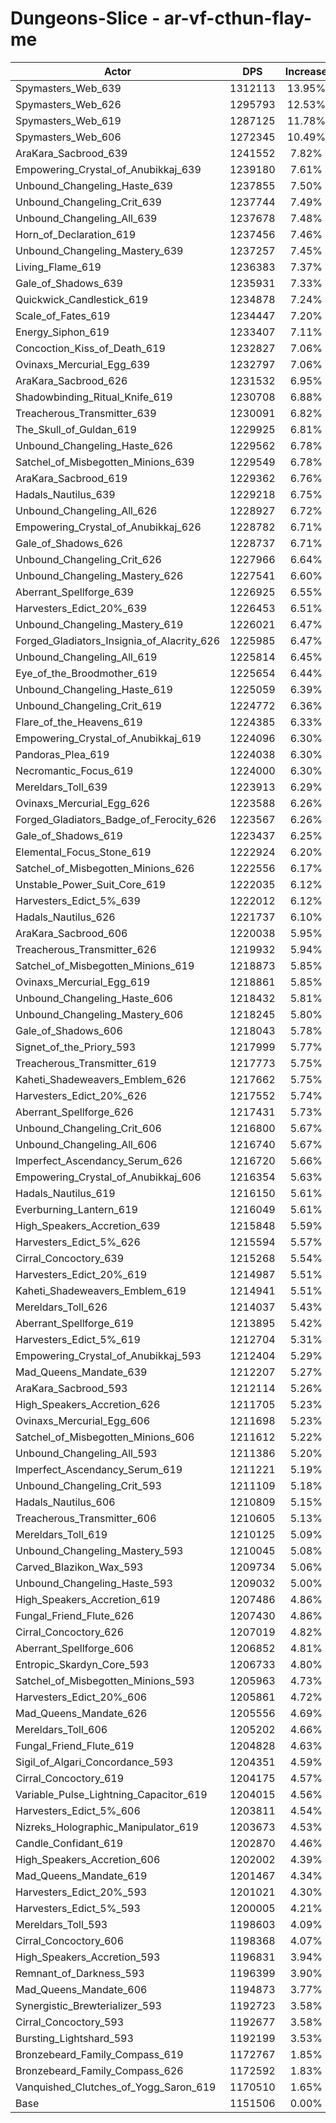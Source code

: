 # Dungeons-Slice - ar-vf-cthun-flay-me
| Actor | DPS | Increase |
|---|:---:|:---:|
|Spymasters_Web_639|1312113|13.95%|
|Spymasters_Web_626|1295793|12.53%|
|Spymasters_Web_619|1287125|11.78%|
|Spymasters_Web_606|1272345|10.49%|
|AraKara_Sacbrood_639|1241552|7.82%|
|Empowering_Crystal_of_Anubikkaj_639|1239180|7.61%|
|Unbound_Changeling_Haste_639|1237855|7.50%|
|Unbound_Changeling_Crit_639|1237744|7.49%|
|Unbound_Changeling_All_639|1237678|7.48%|
|Horn_of_Declaration_619|1237456|7.46%|
|Unbound_Changeling_Mastery_639|1237257|7.45%|
|Living_Flame_619|1236383|7.37%|
|Gale_of_Shadows_639|1235931|7.33%|
|Quickwick_Candlestick_619|1234878|7.24%|
|Scale_of_Fates_619|1234447|7.20%|
|Energy_Siphon_619|1233407|7.11%|
|Concoction_Kiss_of_Death_619|1232827|7.06%|
|Ovinaxs_Mercurial_Egg_639|1232797|7.06%|
|AraKara_Sacbrood_626|1231532|6.95%|
|Shadowbinding_Ritual_Knife_619|1230708|6.88%|
|Treacherous_Transmitter_639|1230091|6.82%|
|The_Skull_of_Guldan_619|1229925|6.81%|
|Unbound_Changeling_Haste_626|1229562|6.78%|
|Satchel_of_Misbegotten_Minions_639|1229549|6.78%|
|AraKara_Sacbrood_619|1229362|6.76%|
|Hadals_Nautilus_639|1229218|6.75%|
|Unbound_Changeling_All_626|1228927|6.72%|
|Empowering_Crystal_of_Anubikkaj_626|1228782|6.71%|
|Gale_of_Shadows_626|1228737|6.71%|
|Unbound_Changeling_Crit_626|1227966|6.64%|
|Unbound_Changeling_Mastery_626|1227541|6.60%|
|Aberrant_Spellforge_639|1226925|6.55%|
|Harvesters_Edict_20%_639|1226453|6.51%|
|Unbound_Changeling_Mastery_619|1226021|6.47%|
|Forged_Gladiators_Insignia_of_Alacrity_626|1225985|6.47%|
|Unbound_Changeling_All_619|1225814|6.45%|
|Eye_of_the_Broodmother_619|1225654|6.44%|
|Unbound_Changeling_Haste_619|1225059|6.39%|
|Unbound_Changeling_Crit_619|1224772|6.36%|
|Flare_of_the_Heavens_619|1224385|6.33%|
|Empowering_Crystal_of_Anubikkaj_619|1224096|6.30%|
|Pandoras_Plea_619|1224038|6.30%|
|Necromantic_Focus_619|1224000|6.30%|
|Mereldars_Toll_639|1223913|6.29%|
|Ovinaxs_Mercurial_Egg_626|1223588|6.26%|
|Forged_Gladiators_Badge_of_Ferocity_626|1223567|6.26%|
|Gale_of_Shadows_619|1223437|6.25%|
|Elemental_Focus_Stone_619|1222924|6.20%|
|Satchel_of_Misbegotten_Minions_626|1222556|6.17%|
|Unstable_Power_Suit_Core_619|1222035|6.12%|
|Harvesters_Edict_5%_639|1222012|6.12%|
|Hadals_Nautilus_626|1221737|6.10%|
|AraKara_Sacbrood_606|1220038|5.95%|
|Treacherous_Transmitter_626|1219932|5.94%|
|Satchel_of_Misbegotten_Minions_619|1218873|5.85%|
|Ovinaxs_Mercurial_Egg_619|1218861|5.85%|
|Unbound_Changeling_Haste_606|1218432|5.81%|
|Unbound_Changeling_Mastery_606|1218245|5.80%|
|Gale_of_Shadows_606|1218043|5.78%|
|Signet_of_the_Priory_593|1217999|5.77%|
|Treacherous_Transmitter_619|1217773|5.75%|
|Kaheti_Shadeweavers_Emblem_626|1217662|5.75%|
|Harvesters_Edict_20%_626|1217552|5.74%|
|Aberrant_Spellforge_626|1217431|5.73%|
|Unbound_Changeling_Crit_606|1216800|5.67%|
|Unbound_Changeling_All_606|1216740|5.67%|
|Imperfect_Ascendancy_Serum_626|1216720|5.66%|
|Empowering_Crystal_of_Anubikkaj_606|1216354|5.63%|
|Hadals_Nautilus_619|1216150|5.61%|
|Everburning_Lantern_619|1216049|5.61%|
|High_Speakers_Accretion_639|1215848|5.59%|
|Harvesters_Edict_5%_626|1215594|5.57%|
|Cirral_Concoctory_639|1215268|5.54%|
|Harvesters_Edict_20%_619|1214987|5.51%|
|Kaheti_Shadeweavers_Emblem_619|1214941|5.51%|
|Mereldars_Toll_626|1214037|5.43%|
|Aberrant_Spellforge_619|1213895|5.42%|
|Harvesters_Edict_5%_619|1212704|5.31%|
|Empowering_Crystal_of_Anubikkaj_593|1212404|5.29%|
|Mad_Queens_Mandate_639|1212207|5.27%|
|AraKara_Sacbrood_593|1212114|5.26%|
|High_Speakers_Accretion_626|1211705|5.23%|
|Ovinaxs_Mercurial_Egg_606|1211698|5.23%|
|Satchel_of_Misbegotten_Minions_606|1211612|5.22%|
|Unbound_Changeling_All_593|1211386|5.20%|
|Imperfect_Ascendancy_Serum_619|1211221|5.19%|
|Unbound_Changeling_Crit_593|1211109|5.18%|
|Hadals_Nautilus_606|1210809|5.15%|
|Treacherous_Transmitter_606|1210605|5.13%|
|Mereldars_Toll_619|1210125|5.09%|
|Unbound_Changeling_Mastery_593|1210045|5.08%|
|Carved_Blazikon_Wax_593|1209734|5.06%|
|Unbound_Changeling_Haste_593|1209032|5.00%|
|High_Speakers_Accretion_619|1207486|4.86%|
|Fungal_Friend_Flute_626|1207430|4.86%|
|Cirral_Concoctory_626|1207019|4.82%|
|Aberrant_Spellforge_606|1206852|4.81%|
|Entropic_Skardyn_Core_593|1206733|4.80%|
|Satchel_of_Misbegotten_Minions_593|1205963|4.73%|
|Harvesters_Edict_20%_606|1205861|4.72%|
|Mad_Queens_Mandate_626|1205556|4.69%|
|Mereldars_Toll_606|1205202|4.66%|
|Fungal_Friend_Flute_619|1204828|4.63%|
|Sigil_of_Algari_Concordance_593|1204351|4.59%|
|Cirral_Concoctory_619|1204175|4.57%|
|Variable_Pulse_Lightning_Capacitor_619|1204015|4.56%|
|Harvesters_Edict_5%_606|1203811|4.54%|
|Nizreks_Holographic_Manipulator_619|1203673|4.53%|
|Candle_Confidant_619|1202870|4.46%|
|High_Speakers_Accretion_606|1202002|4.39%|
|Mad_Queens_Mandate_619|1201467|4.34%|
|Harvesters_Edict_20%_593|1201021|4.30%|
|Harvesters_Edict_5%_593|1200005|4.21%|
|Mereldars_Toll_593|1198603|4.09%|
|Cirral_Concoctory_606|1198368|4.07%|
|High_Speakers_Accretion_593|1196831|3.94%|
|Remnant_of_Darkness_593|1196399|3.90%|
|Mad_Queens_Mandate_606|1194873|3.77%|
|Synergistic_Brewterializer_593|1192723|3.58%|
|Cirral_Concoctory_593|1192677|3.58%|
|Bursting_Lightshard_593|1192199|3.53%|
|Bronzebeard_Family_Compass_619|1172767|1.85%|
|Bronzebeard_Family_Compass_626|1172592|1.83%|
|Vanquished_Clutches_of_Yogg_Saron_619|1170510|1.65%|
|Base|1151506|0.00%|
